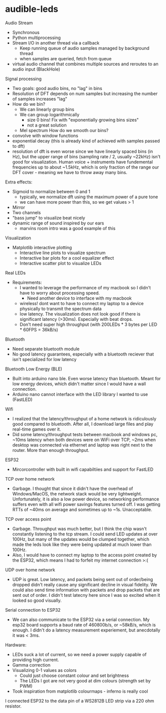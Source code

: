 # audible-leds

Audio Stream
- Synchronous
- Python multiprocessing
- Stream I/O in another thread via a callback
    - Keep running queue of audio samples managed by background thread
    - when samples are queried, fetch from queue
- virtual audio channel that combines multiple sources and reroutes to an audio input (BlackHole)

Signal processing
- Two goals: good audio bins, no "lag" in bins
- Resolution of DFT depends on num samples but increasing the number of samples increases "lag"
- How do we bin?
    - We can linearly group bins
    - We can group logarithmically
        - size 0 bins! Fix with "exponentially growing bins sizes"
        - not a great solution
    - Mel spectrum
How do we smooth our bins?
- convolve with window functions
- exponential decay (this is already kind of achieved with samples passed to dft)
- resolution of dft is even worse since we have linearly spaced bins (in Hz), but the upper range of bins (sampling rate / 2, usually ~22kHz) isn't good for visualization. Human voice + instruments have fundemental frequencies up to about ~1.5kHz, which is only fraction of the range our DFT cover - meaning we have to throw away many bins.

Extra effects:
- Sigmoid to normalize between 0 and 1
    - typically, we normalize dft using the maximum power of a pure tone
    - we can have more power than this, so we get values > 1
- Mirror
- Two channels
- "bass jump" to visualize beat nicely
- dynamic range of sound inspired by our ears
    - marvins room intro was a good example of this

Visualization
- Matplotlib interactive plotting
    - Interactive line plots to visualize spectrum
    - Interactive bar plots for a cool equalizer effect
    - Interactive scatter plot to visualize LEDs

Real LEDs
- Requirements:
    - I wanted to leverage the performance of my macbook so I didn't have to worry about processing speed.
        - Need another device to interface with my macbook
    - wireless! dont want to have to connect my laptop to a device physically to transmit the spectrum data
    - low latency. The visualization does not look good if there is significant latency (>30ms). Especially with beat drops.
    - Don't need super high throughput (with 200LEDs * 3 bytes per LED * 60FPS = 36kB/s)

Bluetooth
- Need separate bluetooth module
- No good latency guarantees, especially with a bluetooth reciever that isn't specialized for low latency

Bluetooth Low Energy (BLE)
- Built into arduino nano ble. Even worse latency than bluetooth. Meant for low energy devices, which didn't matter since I would have a wall connection.
- Arduino nano cannot interface with the LED library I wanted to use (FastLED)

Wifi
- I realized that the latency/throughput of a home network is ridiculously good compared to bluetooth. After all, I download large files and play real-time games over it.
- Did some latency/throughput tests between macbook and windows pc, ~10ms latency when both devices were on WiFi over TCP, ~2ms when desktop was connected via ethernet and laptop was right next to the router. More than enough throughput.

ESP32
- Mircorcontroller with built in wifi capabiltiies and support for FastLED

TCP over home network
- Garbage. I thought that since it didn't have the overhead of Windows/MacOS, the network stack would be very lightweight. Unfortunately, it is also a low power device, so networking performance suffers even with all wifi power savings features turned off. I was getting RTTs of ~40ms on average and sometimes up to ~1s. Unacceptable.

TCP over access point
- Garbage. Throughput was much better, but I think the chip wasn't constantly listening to the tcp stream. I could send LED updates at over 100Hz, but many of the updates would be clumped together, which made the leds look like they were being updated at much lower than 100Hz.
- Also, I would have to connect my laptop to the access point created by the ESP32, which means I had to forfeit my internet connection >:( 

UDP over home network
- UDP is great. Low latency, and packets being sent out of order/being dropped didn't really cause any significant decline in visual fidelity. We could also send time information with packets and drop packets that are sent out of order. I didn't test latecny here since I was so excited when it looked so good visually.

Serial connection to ESP32
- We can also communicate to the ESP32 via a serial connection. My esp32 board supports a baud rate of 460800b/s, or ~58kB/s, which is enough. I didn't do a latency measurement experiement, but anecdotally it was < 3ms.

Hardware:
- LEDs suck a lot of current, so we need a power supply capable of providing high current.
- Gamma correction
- Visualizing 0-1 values as colors
    - Could just choose constant colour and set brightness
    - The LEDs I got are not very good at dim colours (strength set by PWM)
- Took inspiration from matplotlib colourmaps - inferno is really cool

I connected ESP32 to the data pin of a WS2812B LED strip via a 220 ohm resistor.

